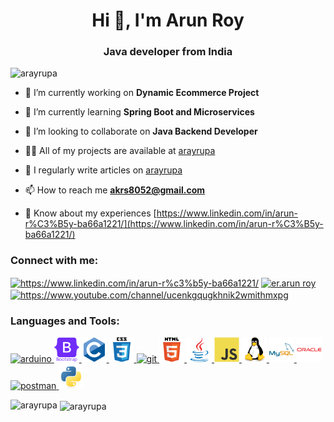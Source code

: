 <h1 align="center">Hi 👋, I'm Arun Roy</h1>
<h3 align="center">Java developer from India</h3>

<p align="left"> <img src="https://komarev.com/ghpvc/?username=arayrupa&label=Profile%20views&color=0e75b6&style=flat" alt="arayrupa" /> </p>

- 🔭 I’m currently working on **Dynamic Ecommerce Project**

- 🌱 I’m currently learning **Spring Boot and Microservices**

- 👯 I’m looking to collaborate on **Java Backend Developer**

- 👨‍💻 All of my projects are available at [arayrupa](arayrupa)

- 📝 I regularly write articles on [arayrupa](arayrupa)

- 📫 How to reach me **akrs8052@gmail.com**

- 📄 Know about my experiences [https://www.linkedin.com/in/arun-r%C3%B5y-ba66a1221/](https://www.linkedin.com/in/arun-r%C3%B5y-ba66a1221/)

<h3 align="left">Connect with me:</h3>
<p align="left">
<a href="https://linkedin.com/in/https://www.linkedin.com/in/arun-r%c3%b5y-ba66a1221/" target="blank"><img align="center" src="https://raw.githubusercontent.com/rahuldkjain/github-profile-readme-generator/master/src/images/icons/Social/linked-in-alt.svg" alt="https://www.linkedin.com/in/arun-r%c3%b5y-ba66a1221/" height="30" width="40" /></a>
<a href="https://instagram.com/er.arun roy" target="blank"><img align="center" src="https://raw.githubusercontent.com/rahuldkjain/github-profile-readme-generator/master/src/images/icons/Social/instagram.svg" alt="er.arun roy" height="30" width="40" /></a>
<a href="https://www.youtube.com/c/https://www.youtube.com/channel/ucenkgqugkhnik2wmithmxpg" target="blank"><img align="center" src="https://raw.githubusercontent.com/rahuldkjain/github-profile-readme-generator/master/src/images/icons/Social/youtube.svg" alt="https://www.youtube.com/channel/ucenkgqugkhnik2wmithmxpg" height="30" width="40" /></a>
</p>

<h3 align="left">Languages and Tools:</h3>
<p align="left"> <a href="https://www.arduino.cc/" target="_blank" rel="noreferrer"> <img src="https://cdn.worldvectorlogo.com/logos/arduino-1.svg" alt="arduino" width="40" height="40"/> </a> <a href="https://getbootstrap.com" target="_blank" rel="noreferrer"> <img src="https://raw.githubusercontent.com/devicons/devicon/master/icons/bootstrap/bootstrap-plain-wordmark.svg" alt="bootstrap" width="40" height="40"/> </a> <a href="https://www.cprogramming.com/" target="_blank" rel="noreferrer"> <img src="https://raw.githubusercontent.com/devicons/devicon/master/icons/c/c-original.svg" alt="c" width="40" height="40"/> </a> <a href="https://www.w3schools.com/css/" target="_blank" rel="noreferrer"> <img src="https://raw.githubusercontent.com/devicons/devicon/master/icons/css3/css3-original-wordmark.svg" alt="css3" width="40" height="40"/> </a> <a href="https://git-scm.com/" target="_blank" rel="noreferrer"> <img src="https://www.vectorlogo.zone/logos/git-scm/git-scm-icon.svg" alt="git" width="40" height="40"/> </a> <a href="https://www.w3.org/html/" target="_blank" rel="noreferrer"> <img src="https://raw.githubusercontent.com/devicons/devicon/master/icons/html5/html5-original-wordmark.svg" alt="html5" width="40" height="40"/> </a> <a href="https://www.java.com" target="_blank" rel="noreferrer"> <img src="https://raw.githubusercontent.com/devicons/devicon/master/icons/java/java-original.svg" alt="java" width="40" height="40"/> </a> <a href="https://developer.mozilla.org/en-US/docs/Web/JavaScript" target="_blank" rel="noreferrer"> <img src="https://raw.githubusercontent.com/devicons/devicon/master/icons/javascript/javascript-original.svg" alt="javascript" width="40" height="40"/> </a> <a href="https://www.linux.org/" target="_blank" rel="noreferrer"> <img src="https://raw.githubusercontent.com/devicons/devicon/master/icons/linux/linux-original.svg" alt="linux" width="40" height="40"/> </a> <a href="https://www.mysql.com/" target="_blank" rel="noreferrer"> <img src="https://raw.githubusercontent.com/devicons/devicon/master/icons/mysql/mysql-original-wordmark.svg" alt="mysql" width="40" height="40"/> </a> <a href="https://www.oracle.com/" target="_blank" rel="noreferrer"> <img src="https://raw.githubusercontent.com/devicons/devicon/master/icons/oracle/oracle-original.svg" alt="oracle" width="40" height="40"/> </a> <a href="https://postman.com" target="_blank" rel="noreferrer"> <img src="https://www.vectorlogo.zone/logos/getpostman/getpostman-icon.svg" alt="postman" width="40" height="40"/> </a> <a href="https://www.python.org" target="_blank" rel="noreferrer"> <img src="https://raw.githubusercontent.com/devicons/devicon/master/icons/python/python-original.svg" alt="python" width="40" height="40"/> </a> </p>

<p><img align="left" src="https://github-readme-stats.vercel.app/api/top-langs?username=arayrupa&show_icons=true&locale=en&layout=compact" alt="arayrupa" /></p>

<p>&nbsp;<img align="center" src="https://github-readme-stats.vercel.app/api?username=arayrupa&show_icons=true&locale=en" alt="arayrupa" /></p>
